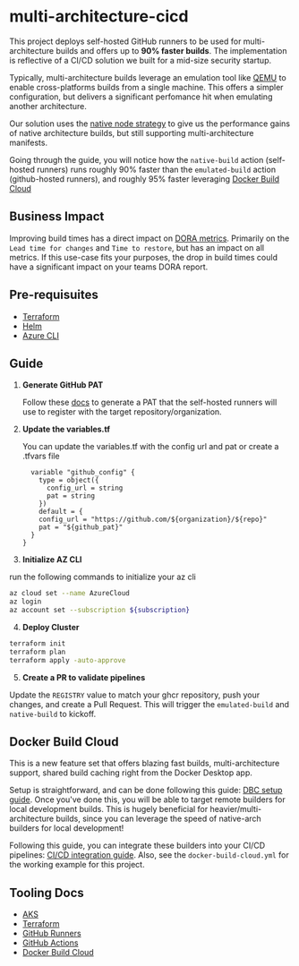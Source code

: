 # multi-architecture-cicd

This project deploys self-hosted GitHub runners to be used for multi-architecture builds and offers up to **90% faster builds**.
The implementation is reflective of a CI/CD solution we built for a mid-size security startup.

Typically, multi-architecture builds leverage an emulation tool like [QEMU](https://docs.docker.com/build/building/multi-platform/#qemu) to enable cross-platforms builds from a single machine.
This offers a simpler configuration, but delivers a significant perfomance hit when emulating another architecture.

Our solution uses the [native node strategy](https://docs.docker.com/build/building/multi-platform/#multiple-native-nodes) to give us the performance gains of native architecture builds, but still supporting multi-architecture manifests.

Going through the guide, you will notice how the `native-build` action (self-hosted runners) runs roughly 90% faster than the `emulated-build` action (github-hosted runners), and roughly 95% faster leveraging [Docker Build Cloud](https://www.docker.com/products/build-cloud/)

## Business Impact

Improving build times has a direct impact on [DORA metrics](https://dora.dev/quickcheck/). Primarily on the `Lead time for changes` and `Time to restore`, but has an impact on all metrics. If this use-case fits your purposes, the drop in build times could have a significant impact on your teams DORA report.

## Pre-requisuites

- [Terraform](https://developer.hashicorp.com/terraform/tutorials/aws-get-started/install-cli)
- [Helm](https://helm.sh/docs/intro/install/)
- [Azure CLI](https://learn.microsoft.com/en-us/cli/azure/install-azure-cli)

## Guide

1. **Generate GitHub PAT**

    Follow these [docs](https://docs.github.com/en/authentication/keeping-your-account-and-data-secure/managing-your-personal-access-tokens#creating-a-personal-access-token-classic) to generate a PAT that the self-hosted runners will use to register with the target repository/organization.

2. **Update the variables.tf**
   
   You can update the variables.tf with the config url and pat or create a .tfvars file

    ```hcl
      variable "github_config" {
        type = object({
          config_url = string
          pat = string
        })
        default = {
        config_url = "https://github.com/${organization}/${repo}"
        pat = "${github_pat}"
      }
    }
    ```
3. **Initialize AZ CLI**

run the following commands to initialize your az cli

```sh
az cloud set --name AzureCloud
az login
az account set --subscription ${subscription}
```

4. **Deploy Cluster**

```sh
terraform init
terraform plan
terraform apply -auto-approve
```

5. **Create a PR to validate pipelines**

Update the `REGISTRY` value to match your ghcr repository, push your changes, and create a Pull Request.
This will trigger the `emulated-build` and `native-build` to kickoff.

## Docker Build Cloud

This is a new feature set that offers blazing fast builds, multi-architecture support, shared build caching right from the Docker Desktop app.

Setup is straightforward, and can be done following this guide: [DBC setup guide](https://docs.docker.com/build-cloud/setup/). Once you've done this, you will be able to target remote builders for local development builds. This is hugely beneficial for heavier/multi-architecture builds, since you can leverage the speed of native-arch builders for local development!

Following this guide, you can integrate these builders into your CI/CD pipelines: [CI/CD integration guide](https://docs.docker.com/build-cloud/ci/). Also, see the `docker-build-cloud.yml` for the working example for this project.

## Tooling Docs

* [AKS](https://learn.microsoft.com/en-us/azure/aks/)
* [Terraform](https://github.com/stretchr/testify)
* [GitHub Runners](https://docs.github.com/en/actions/hosting-your-own-runners/managing-self-hosted-runners-with-actions-runner-controller/deploying-runner-scale-sets-with-actions-runner-controller)
* [GitHub Actions](https://docs.github.com/en/actions)
* [Docker Build Cloud](https://www.docker.com/products/build-cloud/)
